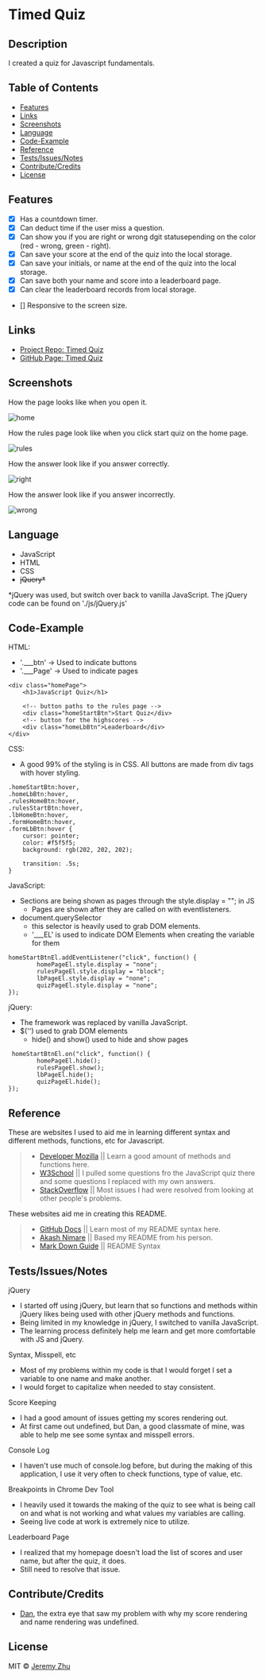 # Timed Quiz

## Description

I created a quiz for Javascript fundamentals. 

## Table of Contents

* [Features](#Features)
* [Links](#Links)
* [Screenshots](#Screenshots)
* [Language](#Language)
* [Code-Example](#Code-Example)
* [Reference](#Reference)
* [Tests/Issues/Notes](#Tests/Issues/Notes)
* [Contribute/Credits](#Contribute/Credits)
* [License](#License)

## Features

- [x] Has a countdown timer.
- [x] Can deduct time if the user miss a question.
- [x] Can show you if you are right or wrong dgit statusepending on the color (red - wrong, green - right).
- [x] Can save your score at the end of the quiz into the local storage.
- [x] Can save your initials, or name at the end of the quiz into the local storage.
- [x] Can save both your name and score into a leaderboard page.
- [x] Can clear the leaderboard records from local storage.
- [] Responsive to the screen size.

## Links

* [Project Repo: Timed Quiz](https://github.com/jeishu/timed-quiz)
* [GitHub Page: Timed Quiz](https://jeishu.github.io/timed-quiz/)

## Screenshots

How the page looks like when you open it.

![home](./images/homepage.png)

How the rules page look like when you click start quiz on the home page.

![rules](./images/rulesPage.png)

How the answer look like if you answer correctly.

![right](./images/right.png)

How the answer look like if you answer incorrectly.

![wrong](./images/wrong.png)

## Language

* JavaScript
* HTML
* CSS
* ~~jQuery*~~

*jQuery was used, but switch over back to vanilla JavaScript. The jQuery code can be found on './js/jQuery.js'

## Code-Example

HTML: 
* '.___btn' -> Used to indicate buttons 
* '.___Page' -> Used to indicate pages
```
<div class="homePage">
    <h1>JavaScript Quiz</h1>

    <!-- button paths to the rules page -->
    <div class="homeStartBtn">Start Quiz</div>
    <!-- button for the highscores -->
    <div class="homeLbBtn">Leaderboard</div>
</div>
```

CSS: 
* A good 99% of the styling is in CSS. All buttons are made from div tags with hover styling.
```
.homeStartBtn:hover, 
.homeLbBtn:hover, 
.rulesHomeBtn:hover, 
.rulesStartBtn:hover,
.lbHomeBtn:hover,
.formHomeBtn:hover,
.formLbBtn:hover {
    cursor: pointer;
    color: #f5f5f5;
    background: rgb(202, 202, 202);

    transition: .5s;
}
```

JavaScript: 
* Sections are being shown as pages through the style.display = ""; in JS
    * Pages are shown after they are called on with eventlisteners.
* document.querySelector
    * this selector is heavily used to grab DOM elements.
    * '___EL' is used to indicate DOM Elements when creating the variable for them
```
homeStartBtnEl.addEventListener("click", function() {
        homePageEl.style.display = "none";
        rulesPageEl.style.display = "block";
        lbPageEl.style.display = "none";
        quizPageEl.style.display = "none";
});
```

jQuery: 
* The framework was replaced by vanilla JavaScript.
* $('') used to grab DOM elements
    * hide() and show() used to hide and show pages
```
 homeStartBtnEl.on("click", function() {
        homePageEl.hide();
        rulesPageEl.show();
        lbPageEl.hide();
        quizPageEl.hide();
});
```

## Reference

These are websites I used to aid me in learning different syntax and different methods, functions, etc for Javascript.

> - [Developer Mozilla](https://developer.mozilla.org/en-US/) || Learn a good amount of methods and functions here.
> - [W3School](https://www.w3schools.com/) || I pulled some questions fro the JavaScript quiz there and some questions I replaced with my own answers.
> - [StackOverflow](https://www.stackoverflow.com/) || Most issues I had were resolved from looking at other people's problems.

These websites aid me in creating this README.

> - [GitHub Docs](https://docs.github.com/en/free-pro-team@latest/github/writing-on-github/basic-writing-and-formatting-syntax) || Learn most of my README syntax here.
> - [Akash Nimare](https://medium.com/@meakaakka/a-beginners-guide-to-writing-a-kickass-readme-7ac01da88ab3) || Based my README from his person.
> - [Mark Down Guide](https://www.markdownguide.org/cheat-sheet/) || README Syntax

## Tests/Issues/Notes

 jQuery
- I started off using jQuery, but learn that so functions and methods within jQuery likes being used with other jQuery methods and functions.
- Being limited in my knowledge in jQuery, I switched to vanilla JavaScript.
- The learning process definitely help me learn and get more comfortable with JS and jQuery.

Syntax, Misspell, etc
- Most of my problems within my code is that I would forget I set a variable to one name and make another.
- I would forget to capitalize when needed to stay consistent.

Score Keeping
- I had a good amount of issues getting my scores rendering out.
- At first came out undefined, but Dan, a good classmate of mine, was able to help me see some syntax and misspell errors.

Console Log
- I haven't use much of console.log before, but during the making of this application, I use it very often to check functions, type of value, etc.

Breakpoints in Chrome Dev Tool
- I heavily used it towards the making of the quiz to see what is being call on and what is not working and what values my variables are calling.
- Seeing live code at work is extremely nice to utilize.

Leaderboard Page
- I realized that my homepage doesn't load the list of scores and user name, but after the quiz, it does.
- Still need to resolve that issue.

## Contribute/Credits

- [Dan](https://github.com/danaument), the extra eye that saw my problem with why my score rendering and name rendering was undefined.

## License

MIT © [Jeremy Zhu](https://github.com/jeishu)

